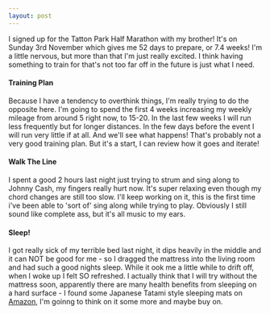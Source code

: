 ```yaml
---
layout: post
---
```

I signed up for the Tatton Park Half Marathon with my brother! It's on Sunday 3rd November which gives me 52 days to prepare, or 7.4 weeks! I'm a little nervous, but more than that I'm just really excited. I think having something to train for that's not too far off in the future is just what I need.

#### Training Plan
Because I have a tendency to overthink things, I'm really trying to do the opposite here. I'm going to spend the first 4 weeks increasing my weekly mileage from around 5 right now, to 15-20. In the last few weeks I will run less frequently but for longer distances. In the few days before the event I will run very little if at all. And we'll see what happens!
That's probably not a very good training plan. But it's a start, I can review how it goes and iterate! 

#### Walk The Line
I spent a good 2 hours last night just trying to strum and sing along to Johnny Cash, my fingers really hurt now. It's super relaxing even though my chord changes are still too slow. I'll keep working on it, this is the first time i've been able to 'sort of' sing along while trying to play. Obviously I still sound like complete ass, but it's all music to my ears.

#### Sleep!
I got really sick of my terrible bed last night, it dips heavily in the middle and it can NOT be good for me - so I dragged the mattress into the living room and had such a good nights sleep. While it ook me a little while to drift off, when I woke up I felt SO refreshed. I actually think that I will try without the mattress soon, apparently there are many health benefits from sleeping on a hard surface - I found some Japanese Tatami style sleeping mats on [Amazon][tatami], I'm goinng to think on it some more and maybe buy on.


[tatami]: https://www.amazon.co.uk/JIAOXM-Japanese-Foldable-dormitory-150%C3%97200cm/dp/B07RSMT54R/ref=asc_df_B07RQGK92M/?tag=&linkCode=df0&hvadid=375473578031&hvpos=1o3&hvnetw=g&hvrand=5876245264992143371&hvpone=&hvptwo=&hvqmt=&hvdev=c&hvdvcmdl=&hvlocint=&hvlocphy=9046645&hvtargid=pla-797172785482&ref=&adgrpid=76300781945&th=1

